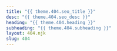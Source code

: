 ```yaml
---
title: "{{ theme.404.seo_title }}"
desc: "{{ theme.404.seo_desc }}"
heading: "{{ theme.404.heading }}"
subheading: "{{ theme.404.subheading }}"
layout: 404.njk
slug: 404
---
```

